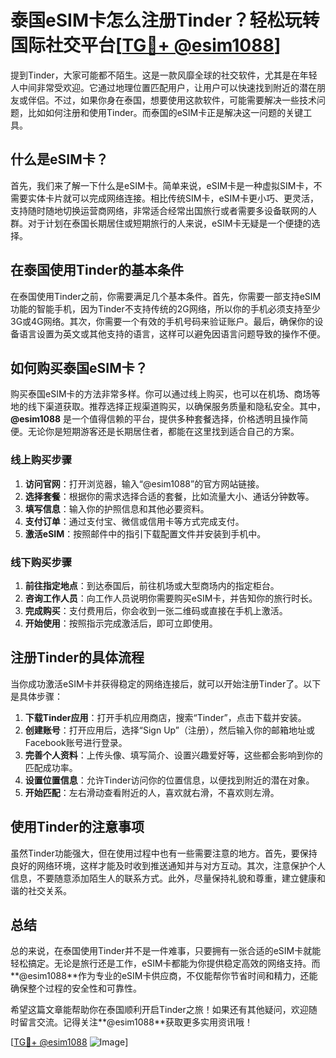 # 泰国eSIM卡怎么注册Tinder？轻松玩转国际社交平台[[TG💪+ @esim1088](https://t.me/s/esim1088)]

提到Tinder，大家可能都不陌生。这是一款风靡全球的社交软件，尤其是在年轻人中间非常受欢迎。它通过地理位置匹配用户，让用户可以快速找到附近的潜在朋友或伴侣。不过，如果你身在泰国，想要使用这款软件，可能需要解决一些技术问题，比如如何注册和使用Tinder。而泰国的eSIM卡正是解决这一问题的关键工具。

## 什么是eSIM卡？

首先，我们来了解一下什么是eSIM卡。简单来说，eSIM卡是一种虚拟SIM卡，不需要实体卡片就可以完成网络连接。相比传统SIM卡，eSIM卡更小巧、更灵活，支持随时随地切换运营商网络，非常适合经常出国旅行或者需要多设备联网的人群。对于计划在泰国长期居住或短期旅行的人来说，eSIM卡无疑是一个便捷的选择。

## 在泰国使用Tinder的基本条件

在泰国使用Tinder之前，你需要满足几个基本条件。首先，你需要一部支持eSIM功能的智能手机，因为Tinder不支持传统的2G网络，所以你的手机必须支持至少3G或4G网络。其次，你需要一个有效的手机号码来验证账户。最后，确保你的设备语言设置为英文或其他支持的语言，这样可以避免因语言问题导致的操作不便。

## 如何购买泰国eSIM卡？

购买泰国eSIM卡的方法非常多样。你可以通过线上购买，也可以在机场、商场等地的线下渠道获取。推荐选择正规渠道购买，以确保服务质量和隐私安全。其中，**@esim1088** 是一个值得信赖的平台，提供多种套餐选择，价格透明且操作简便。无论你是短期游客还是长期居住者，都能在这里找到适合自己的方案。

### 线上购买步骤

1. **访问官网**：打开浏览器，输入“@esim1088”的官方网站链接。
2. **选择套餐**：根据你的需求选择合适的套餐，比如流量大小、通话分钟数等。
3. **填写信息**：输入你的护照信息和其他必要资料。
4. **支付订单**：通过支付宝、微信或信用卡等方式完成支付。
5. **激活eSIM**：按照邮件中的指引下载配置文件并安装到手机中。

### 线下购买步骤

1. **前往指定地点**：到达泰国后，前往机场或大型商场内的指定柜台。
2. **咨询工作人员**：向工作人员说明你需要购买eSIM卡，并告知你的旅行时长。
3. **完成购买**：支付费用后，你会收到一张二维码或直接在手机上激活。
4. **开始使用**：按照指示完成激活后，即可立即使用。

## 注册Tinder的具体流程

当你成功激活eSIM卡并获得稳定的网络连接后，就可以开始注册Tinder了。以下是具体步骤：

1. **下载Tinder应用**：打开手机应用商店，搜索“Tinder”，点击下载并安装。
2. **创建账号**：打开应用后，选择“Sign Up”（注册），然后输入你的邮箱地址或Facebook账号进行登录。
3. **完善个人资料**：上传头像、填写简介、设置兴趣爱好等，这些都会影响到你的匹配成功率。
4. **设置位置信息**：允许Tinder访问你的位置信息，以便找到附近的潜在对象。
5. **开始匹配**：左右滑动查看附近的人，喜欢就右滑，不喜欢则左滑。

## 使用Tinder的注意事项

虽然Tinder功能强大，但在使用过程中也有一些需要注意的地方。首先，要保持良好的网络环境，这样才能及时收到推送通知并与对方互动。其次，注意保护个人信息，不要随意添加陌生人的联系方式。此外，尽量保持礼貌和尊重，建立健康和谐的社交关系。

## 总结

总的来说，在泰国使用Tinder并不是一件难事，只要拥有一张合适的eSIM卡就能轻松搞定。无论是旅行还是工作，eSIM卡都能为你提供稳定高效的网络支持。而**@esim1088**作为专业的eSIM卡供应商，不仅能帮你节省时间和精力，还能确保整个过程的安全性和可靠性。

希望这篇文章能帮助你在泰国顺利开启Tinder之旅！如果还有其他疑问，欢迎随时留言交流。记得关注**@esim1088**获取更多实用资讯哦！

[[TG💪+ @esim1088](https://t.me/s/esim1088) ![Image](https://i.postimg.cc/4NQfJmqS/Snipaste-2025-05-13-00-14-12.png)]